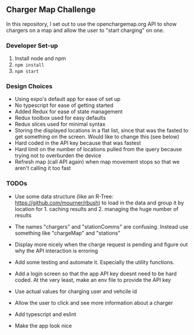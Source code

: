 ## Charger Map Challenge

In this repository, I set out to use the openchargemap.org API to show chargers on a map and allow the user to "start charging" on one.

### Developer Set-up

1. Install node and npm
1. `npm install`
1. `npm start`

### Design Choices

- Using expo's default app for ease of set up
- No typescript for ease of getting started
- Added Redux for ease of state management
- Redux toolbox used for easy defaults
- Redux slices used for minimal syntax
- Storing the displayed locations in a flat list, since that was the fasted to get something on the screen. Would like to change this (see below)
- Hard coded in the API key because that was fastest
- Hard limit on the number of locations pulled from the query because trying not to overburden the device
- Refresh map (call API again) when map movement stops so that we aren't calling it too fast

### TODOs

- Use some data structure (like an R-Tree: https://github.com/mourner/rbush) to load in the data and group it by location for 1. caching results and 2. managing the huge number of results

- The names "chargers" and "stationComms" are confusing. Instead use something like "chargeMap" and "stations"

- Display more nicely when the charge request is pending and figure out why the API interaction is erroring

- Add some testing and automate it. Especially the utility functions.

- Add a login screen so that the app API key doesnt need to be hard coded. At the very least, make an env file to provide the API key

- Use actual values for charging user and vehcile id

- Allow the user to click and see more information about a charger

- Add typescript and eslint

- Make the app look nice
